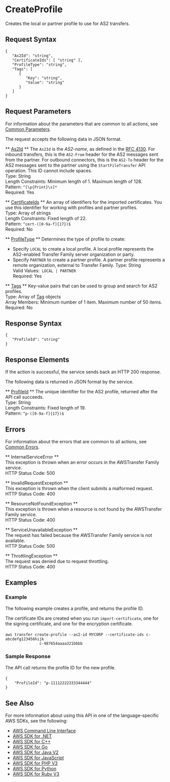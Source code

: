 # CreateProfile<a name="API_CreateProfile"></a>

Creates the local or partner profile to use for AS2 transfers\.

## Request Syntax<a name="API_CreateProfile_RequestSyntax"></a>

```
{
   "As2Id": "string",
   "CertificateIds": [ "string" ],
   "ProfileType": "string",
   "Tags": [ 
      { 
         "Key": "string",
         "Value": "string"
      }
   ]
}
```

## Request Parameters<a name="API_CreateProfile_RequestParameters"></a>

For information about the parameters that are common to all actions, see [Common Parameters](CommonParameters.md)\.

The request accepts the following data in JSON format\.

 ** [As2Id](#API_CreateProfile_RequestSyntax) **   <a name="TransferFamily-CreateProfile-request-As2Id"></a>
The `As2Id` is the *AS2\-name*, as defined in the [RFC 4130](https://datatracker.ietf.org/doc/html/rfc4130)\. For inbound transfers, this is the `AS2-From` header for the AS2 messages sent from the partner\. For outbound connectors, this is the `AS2-To` header for the AS2 messages sent to the partner using the `StartFileTransfer` API operation\. This ID cannot include spaces\.  
Type: String  
Length Constraints: Minimum length of 1\. Maximum length of 128\.  
Pattern: `^[\p{Print}\s]*`   
Required: Yes

 ** [CertificateIds](#API_CreateProfile_RequestSyntax) **   <a name="TransferFamily-CreateProfile-request-CertificateIds"></a>
An array of identifiers for the imported certificates\. You use this identifier for working with profiles and partner profiles\.  
Type: Array of strings  
Length Constraints: Fixed length of 22\.  
Pattern: `^cert-([0-9a-f]{17})$`   
Required: No

 ** [ProfileType](#API_CreateProfile_RequestSyntax) **   <a name="TransferFamily-CreateProfile-request-ProfileType"></a>
Determines the type of profile to create:  
+ Specify `LOCAL` to create a local profile\. A local profile represents the AS2\-enabled Transfer Family server organization or party\.
+ Specify `PARTNER` to create a partner profile\. A partner profile represents a remote organization, external to Transfer Family\.
Type: String  
Valid Values:` LOCAL | PARTNER`   
Required: Yes

 ** [Tags](#API_CreateProfile_RequestSyntax) **   <a name="TransferFamily-CreateProfile-request-Tags"></a>
Key\-value pairs that can be used to group and search for AS2 profiles\.  
Type: Array of [Tag](API_Tag.md) objects  
Array Members: Minimum number of 1 item\. Maximum number of 50 items\.  
Required: No

## Response Syntax<a name="API_CreateProfile_ResponseSyntax"></a>

```
{
   "ProfileId": "string"
}
```

## Response Elements<a name="API_CreateProfile_ResponseElements"></a>

If the action is successful, the service sends back an HTTP 200 response\.

The following data is returned in JSON format by the service\.

 ** [ProfileId](#API_CreateProfile_ResponseSyntax) **   <a name="TransferFamily-CreateProfile-response-ProfileId"></a>
The unique identifier for the AS2 profile, returned after the API call succeeds\.  
Type: String  
Length Constraints: Fixed length of 19\.  
Pattern: `^p-([0-9a-f]{17})$` 

## Errors<a name="API_CreateProfile_Errors"></a>

For information about the errors that are common to all actions, see [Common Errors](CommonErrors.md)\.

 ** InternalServiceError **   
This exception is thrown when an error occurs in the AWSTransfer Family service\.  
HTTP Status Code: 500

 ** InvalidRequestException **   
This exception is thrown when the client submits a malformed request\.  
HTTP Status Code: 400

 ** ResourceNotFoundException **   
This exception is thrown when a resource is not found by the AWSTransfer Family service\.  
HTTP Status Code: 400

 ** ServiceUnavailableException **   
The request has failed because the AWSTransfer Family service is not available\.  
HTTP Status Code: 500

 ** ThrottlingException **   
The request was denied due to request throttling\.  
HTTP Status Code: 400

## Examples<a name="API_CreateProfile_Examples"></a>

### Example<a name="API_CreateProfile_Example_1"></a>

The following example creates a profile, and returns the profile ID\.

The certificate IDs are created when you run `import-certificate`, one for the signing certificate, and one for the encryption certificate\.

#### <a name="w225ab1c52c14c17c15b3b7"></a>

```
aws transfer create-profile --as2-id MYCORP --certificate-ids c-abcdefg123456hijk
               c-987654aaaa321bbbb
```

### Sample Response<a name="API_CreateProfile_Example_2"></a>

The API call returns the profile ID for the new profile\.

#### <a name="w225ab1c52c14c17c15b5b5"></a>

```
{
    "ProfileId": "p-11112222333344444"
}
```

## See Also<a name="API_CreateProfile_SeeAlso"></a>

For more information about using this API in one of the language\-specific AWS SDKs, see the following:
+  [AWS Command Line Interface](https://docs.aws.amazon.com/goto/aws-cli/transfer-2018-11-05/CreateProfile) 
+  [AWS SDK for \.NET](https://docs.aws.amazon.com/goto/DotNetSDKV3/transfer-2018-11-05/CreateProfile) 
+  [AWS SDK for C\+\+](https://docs.aws.amazon.com/goto/SdkForCpp/transfer-2018-11-05/CreateProfile) 
+  [AWS SDK for Go](https://docs.aws.amazon.com/goto/SdkForGoV1/transfer-2018-11-05/CreateProfile) 
+  [AWS SDK for Java V2](https://docs.aws.amazon.com/goto/SdkForJavaV2/transfer-2018-11-05/CreateProfile) 
+  [AWS SDK for JavaScript](https://docs.aws.amazon.com/goto/AWSJavaScriptSDK/transfer-2018-11-05/CreateProfile) 
+  [AWS SDK for PHP V3](https://docs.aws.amazon.com/goto/SdkForPHPV3/transfer-2018-11-05/CreateProfile) 
+  [AWS SDK for Python](https://docs.aws.amazon.com/goto/boto3/transfer-2018-11-05/CreateProfile) 
+  [AWS SDK for Ruby V3](https://docs.aws.amazon.com/goto/SdkForRubyV3/transfer-2018-11-05/CreateProfile) 